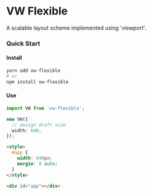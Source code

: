 # VW Flexible

A scalable layout scheme implemented using 'viewport'.

### Quick Start

#### Install

```sh
yarn add vw-flexible
# or
npm install vw-flexible
```

#### Use

```ts
import VW from 'vw-flexible';

new VW({
  // design draft size
  width: 640,
});
```

```html
<style>
  #app {
    width: 640px;
    margin: 0 auto;
  }
</style>

<div id="app"></div>
```

